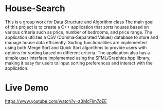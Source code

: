 # House-Search
This is a group work for Data Structure and Algorithm class
The main goal of this project is to create a C++ application that sorts houses based on various criteria such as price, number of bedrooms, and price range. The application utilizes a CSV (Comma-Separated Values) database to store and manage house data efficiently. Sorting functionalities are implemented using both Merge Sort and Quick Sort algorithms to provide users with options for sorting based on different criteria. The application also has a simple user interface implemented using the SFML/Graphics.hpp library, making it easy for users to input sorting preferences and interact with the application.

# Live Demo
https://www.youtube.com/watch?v=z3McFIm7oEE
